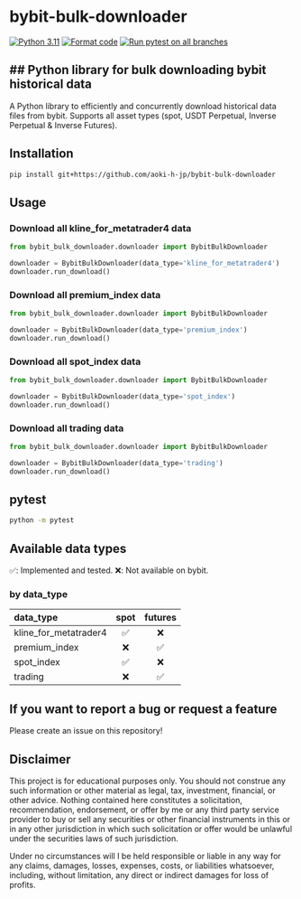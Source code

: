 # bybit-bulk-downloader
[![Python 3.11](https://img.shields.io/badge/python-3.11-blue.svg)](https://www.python.org/downloads/release/python-3110//)
[![Format code](https://github.com/aoki-h-jp/bybit-bulk-downloader/actions/workflows/Formatter.yml/badge.svg)](https://github.com/aoki-h-jp/bybit-bulk-downloader/actions/workflows/Formatter.yml)
[![Run pytest on all branches](https://github.com/aoki-h-jp/bybit-bulk-downloader/actions/workflows/pytest.yaml/badge.svg)](https://github.com/aoki-h-jp/bybit-bulk-downloader/actions/workflows/pytest.yaml)

## ## Python library for bulk downloading bybit historical data
A Python library to efficiently and concurrently download historical data files from bybit. Supports all asset types (spot, USDT Perpetual, Inverse Perpetual &amp; Inverse Futures).

## Installation

```bash
pip install git+https://github.com/aoki-h-jp/bybit-bulk-downloader
```

## Usage
### Download all kline_for_metatrader4 data

```python
from bybit_bulk_downloader.downloader import BybitBulkDownloader

downloader = BybitBulkDownloader(data_type='kline_for_metatrader4')
downloader.run_download()
```

### Download all premium_index data

```python
from bybit_bulk_downloader.downloader import BybitBulkDownloader

downloader = BybitBulkDownloader(data_type='premium_index')
downloader.run_download()
```

### Download all spot_index data

```python
from bybit_bulk_downloader.downloader import BybitBulkDownloader

downloader = BybitBulkDownloader(data_type='spot_index')
downloader.run_download()
```
### Download all trading data

```python
from bybit_bulk_downloader.downloader import BybitBulkDownloader

downloader = BybitBulkDownloader(data_type='trading')
downloader.run_download()
```

## pytest

```bash
python -m pytest
```

## Available data types
✅: Implemented and tested. ❌: Not available on bybit.

### by data_type

| data_type           | spot | futures   |
| :------------------ | :--: | :--: |
| kline_for_metatrader4           | ✅   | ❌   |
| premium_index           | ❌   | ✅   |
| spot_index           | ✅   | ❌   |
| trading | ❌   | ✅   |

## If you want to report a bug or request a feature
Please create an issue on this repository!

## Disclaimer
This project is for educational purposes only. You should not construe any such information or other material as legal,
tax, investment, financial, or other advice. Nothing contained here constitutes a solicitation, recommendation,
endorsement, or offer by me or any third party service provider to buy or sell any securities or other financial
instruments in this or in any other jurisdiction in which such solicitation or offer would be unlawful under the
securities laws of such jurisdiction.

Under no circumstances will I be held responsible or liable in any way for any claims, damages, losses, expenses, costs,
or liabilities whatsoever, including, without limitation, any direct or indirect damages for loss of profits.